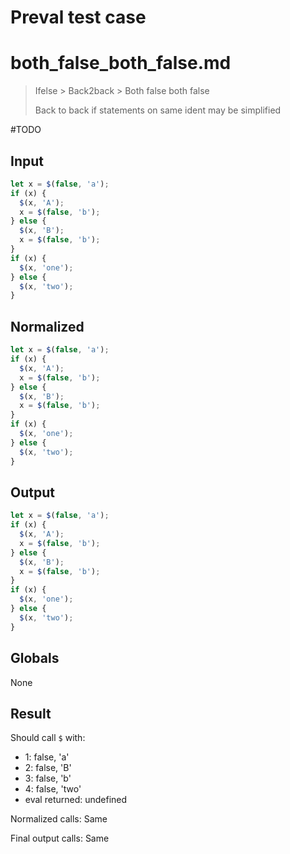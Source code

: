 # Preval test case

# both_false_both_false.md

> Ifelse > Back2back > Both false both false
>
> Back to back if statements on same ident may be simplified

#TODO

## Input

`````js filename=intro
let x = $(false, 'a');
if (x) {
  $(x, 'A');
  x = $(false, 'b');
} else {
  $(x, 'B');
  x = $(false, 'b');
}
if (x) {
  $(x, 'one');
} else {
  $(x, 'two');
}
`````

## Normalized

`````js filename=intro
let x = $(false, 'a');
if (x) {
  $(x, 'A');
  x = $(false, 'b');
} else {
  $(x, 'B');
  x = $(false, 'b');
}
if (x) {
  $(x, 'one');
} else {
  $(x, 'two');
}
`````

## Output

`````js filename=intro
let x = $(false, 'a');
if (x) {
  $(x, 'A');
  x = $(false, 'b');
} else {
  $(x, 'B');
  x = $(false, 'b');
}
if (x) {
  $(x, 'one');
} else {
  $(x, 'two');
}
`````

## Globals

None

## Result

Should call `$` with:
 - 1: false, 'a'
 - 2: false, 'B'
 - 3: false, 'b'
 - 4: false, 'two'
 - eval returned: undefined

Normalized calls: Same

Final output calls: Same
